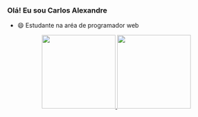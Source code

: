 ### Olá! Eu sou Carlos Alexandre

- 😄 Estudante na aréa de programador web

<div  align="center">
  <a href="https://github.com/Xaandinho">
  <img height="170em" src="https://github-readme-stats.vercel.app/api?username=Xaandinho&show_icons=true&theme=dracula&include_all_commits=true&count_private=true"/>
  <img height="170em" src="https://github-readme-stats.vercel.app/api/top-langs/?username=Xaandinho&layout=compact&langs_count=7&theme=dracula"/>
</div>
